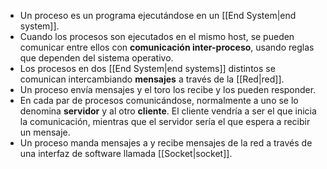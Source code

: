 - Un proceso es un programa ejecutándose en un [[End System|end system]].
- Cuando los procesos son ejecutados en el mismo host, se pueden comunicar entre ellos con **comunicación inter-proceso**, usando reglas que dependen del sistema operativo.
- Los procesos en dos [[End System|end systems]] distintos se comunican intercambiando **mensajes** a través de la [[Red|red]]. 
- Un proceso envía mensajes y el toro los recibe y los pueden responder.
- En cada par de procesos comunicándose, normalmente a uno se lo denomina **servidor** y al otro **cliente**. El cliente vendría a ser el que inicia la comunicación, mientras que el servidor sería el que espera a recibir un mensaje.
- Un proceso manda mensajes a y recibe mensajes de la red a través de una interfaz de software llamada [[Socket|socket]].